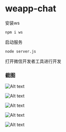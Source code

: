 # weapp-chat
安装ws

```
npm i ws
```

启动服务

```
node server.js
```

打开微信开发者工具进行开发

### 截图

![Alt text](https://github.com/shawn2016/weapp-chat/blob/master/images/cut/1.png "Optional title")

![Alt text](https://github.com/shawn2016/weapp-chat/blob/master/images/cut/2.png "Optional title")

![Alt text](https://github.com/shawn2016/weapp-chat/blob/master/images/cut/3.png "Optional title")

![Alt text](https://github.com/shawn2016/weapp-chat/blob/master/images/cut/4.png "Optional title")

![Alt text](https://github.com/shawn2016/weapp-chat/blob/master/images/cut/5.png "Optional title")



